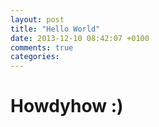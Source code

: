 ```yaml
---
layout: post
title: "Hello World"
date: 2013-12-10 08:42:07 +0100
comments: true
categories: 
---
```

# Howdyhow :)
